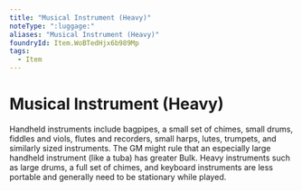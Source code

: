 ```yaml
---
title: "Musical Instrument (Heavy)"
noteType: ":luggage:"
aliases: "Musical Instrument (Heavy)"
foundryId: Item.WoBTedHjx6b989Mp
tags:
  - Item
---
```


# Musical Instrument (Heavy)

Handheld instruments include bagpipes, a small set of chimes, small drums, fiddles and viols, flutes and recorders, small harps, lutes, trumpets, and similarly sized instruments. The GM might rule that an especially large handheld instrument (like a tuba) has greater Bulk. Heavy instruments such as large drums, a full set of chimes, and keyboard instruments are less portable and generally need to be stationary while played.
